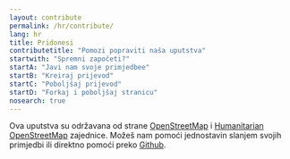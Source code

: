 ```yaml
---
layout: contribute
permalink: /hr/contribute/
lang: hr
title: Pridonesi
contributetitle: "Pomozi popraviti naša uputstva"
startwith: "Spremni započeti?"
startA: "Javi nam svoje primjedbee"
startB: "Kreiraj prijevod"
startC: "Poboljšaj prijevod"
startD: "Forkaj i poboljšaj stranicu"
nosearch: true
---
```

Ova uputstva su održavana od strane [OpenStreetMap](https://www.openstreetmap.org/) i [Humanitarian OpenStreetMap](https://www.hotosm.org/) zajednice. Možeš nam pomoći jednostavin slanjem svojih primjedbi ili direktno pomoći preko [Github](http://github.com/hotosm/learnosm).
